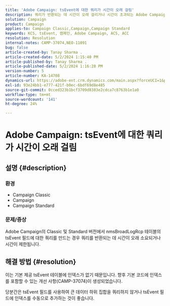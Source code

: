 ```yaml
---
title: 'Adobe Campaign: tsEvent에 대한 쿼리가 시간이 오래 걸림'
description: 쿼리가 반환되는 데 시간이 오래 걸리거나 시간이 초과되는 Adobe Campaign Classic 문제를 해결하는 방법을 알아봅니다.
solution: Campaign
product: Campaign
applies-to: Campaign Classic,Campaign,Campaign Standard
keywords: KCS, tsEvent, 캠페인, Adobe Campaign, ACS, ACC
resolution: Resolution
internal-notes: CAMP-37074,NEO-11091
bug: false
article-created-by: Tanay Sharma .
article-created-date: 5/2/2024 1:15:40 PM
article-published-by: Tanay Sharma .
article-published-date: 5/2/2024 1:16:28 PM
version-number: 5
article-number: KA-14708
dynamics-url: https://adobe-ent.crm.dynamics.com/main.aspx?forceUCI=1&pagetype=entityrecord&etn=knowledgearticle&id=5670f511-8608-ef11-9f8a-6045bd026dc7
exl-id: 93e24bb1-e777-421f-b0ec-6bdf69d8e485
source-git-commit: 0cced323b1bcf3709d8383e2cdca7c8763b1e1a0
workflow-type: tm+mt
source-wordcount: '141'
ht-degree: 24%

---
```


# Adobe Campaign: tsEvent에 대한 쿼리가 시간이 오래 걸림

## 설명 {#description}


### 환경

- Campaign Classic
- Campaign
- Campaign Standard




### 문제/증상

Adobe Campaign의 Classic 및 Standard 버전에서 nmsBroadLogRcp 테이블의 tsEvent 필드에 대한 쿼리를 만드는 경우 쿼리를 반환되는 데 시간이 오래 소요되거나 시간이 제한됩니다.


## 해결 방법 {#resolution}


이는 기본 제공 tsEvent 테이블에 인덱스가 없기 때문입니다. 향후 기본 코드에 인덱스를 포함할 수 있는 개선 사항(CAMP-37074)이 생성되었습니다.

당분간은 tsEvent 필드를 사용하여 큰 데이터 하위 집합을 쿼리하지 않거나 tsEvent 필드에 인덱스를 수동으로 추가하는 것이 좋습니다.
